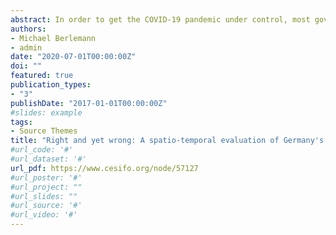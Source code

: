 ```yaml
---
abstract: In order to get the COVID-19 pandemic under control, most governments around the globe have adopted some sort of containment policies. In the light of the enormous costs of these policies, in many countries highly controversial discussions on the adequacy of the chosen policies evolved. We contribute to this discussion by evaluating three waves of containment measures adopted by the German government. Based on a spatio-temporal endemic-epidemic model we show that in retrospective, only the first wave of containment measures clearly contributed to flattening the curve of new infections. However, a real-time analysis using the same empirical model reveals that based on the then available information, the adoption of additional containment measures was warranted. Moreover our spatio-temporal analysis shows that a one-size-fits-all policy, as it was adopted in Germany on the early stages of the epidemic, is not optimal.
authors:
- Michael Berlemann
- admin
date: "2020-07-01T00:00:00Z"
doi: ""
featured: true
publication_types:
- "3"
publishDate: "2017-01-01T00:00:00Z"
#slides: example
tags:
- Source Themes
title: "Right and yet wrong: A spatio-temporal evaluation of Germany's COVID-19 containment policy"
#url_code: '#'
#url_dataset: '#'
url_pdf: https://www.cesifo.org/node/57127
#url_poster: '#'
#url_project: ""
#url_slides: ""
#url_source: '#'
#url_video: '#'
---
```

  
  